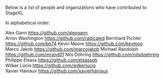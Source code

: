 Below is a list of people and organizations who have contributed to StageXL.

In alphabetical order:

Alex Gann <https://github.com/alexgann>  
Arron Washington <https://github.com/radicaled>
Bernhard Pichler <https://github.com/bp74>
Kevin Moore <https://github.com/kevmoo>  
Marco Jakob <https://github.com/marcojakob>
Michael Randolph <https://github.com/mrand01>
Nils Döhring <https://github.com/nilsdoehring>
Philippe Elsass <https://github.com/elsassph>  
Wilker Lúcio <https://github.com/wilkerlucio>  
Xavier Hainaux <https://github.com/xavierhainaux>
